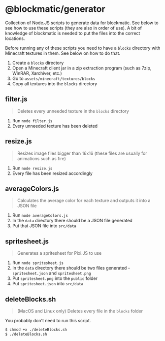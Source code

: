 # @blockmatic/generator

Collection of Node.JS scripts to generate data for blockmatic. See below to see how to use these scripts (they are also in order of use). A bit of knowledge of blockmatic is needed to put the files into the correct locations.

Before running any of these scripts you need to have a `blocks` directory with Minecraft textures in them. See below on how to do that.

1. Create a `blocks` directory
2. Open a Minecraft client jar in a zip extraction program (such as 7zip, WinRAR, Xarchiver, etc.)
3. Go to `assets/minecraft/textures/blocks`
4. Copy all textures into the `blocks` directory

## filter.js

> Deletes every unneeded texture in the `blocks` directory

1. Run `node filter.js`
2. Every unneeded texture has been deleted

## resize.js

> Resizes image files bigger than 16x16 (these files are usually for animations such as fire)

1. Run `node resize.js`
2. Every file has been resized accordingly

## averageColors.js

> Calculates the average color for each texture and outputs it into a JSON file

1. Run `node averageColors.js`
2. In the `data` directory there should be a JSON file generated
3. Put that JSON file into `src/data`

## spritesheet.js

> Generates a spritesheet for Pixi.JS to use

1. Run `node spritesheet.js`
2. In the `data` directory there should be two files generated - `spritesheet.json` and `spritesheet.png`
3. Put `spritesheet.png` into the `public` folder
4. Put `spritesheet.json` into `src/data`

## deleteBlocks.sh

> (MacOS and Linux only) Deletes every file in the `blocks` folder

You probably don't need to run this script.

```bash
$ chmod +x ./deleteBlocks.sh
$ ./deleteBlocks.sh
```
